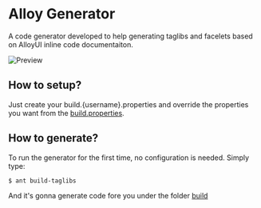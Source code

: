 # Alloy Generator

A code generator developed to help generating taglibs and facelets based on AlloyUI inline code documentaiton.

![Preview](http://s17.postimg.org/4a9rf4nq7/Screen_Shot_2013_12_23_at_8_32_57_PM.png)


## How to setup?

Just create your build.{username}.properties and override the properties you want from the [build.properties](build.properties).

## How to generate?

To run the generator for the first time, no configuration is needed. Simply type:

```sh
$ ant build-taglibs
```

And it's gonna generate code fore you under the folder [build](build)
